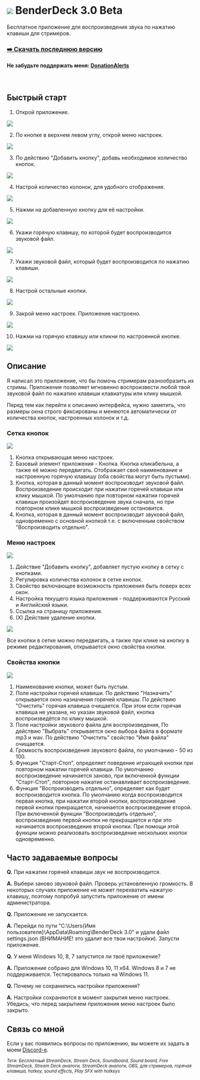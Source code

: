 # ![](/Screenshots/Square44x44Logo.altform-lightunplated_targetsize-32.png) BenderDeck 3.0 Beta
Бесплатное приложение для воспроизведения звука по нажатию клавиши для стримеров.
### [:arrow_right: Скачать последнюю версию](https://github.com/PavlikBender/BenderDeck/releases/download/v3.0/BenderDeckSetup.msi)
#### Не забудьте поддержать меня: [DonationAlerts](https://www.donationalerts.com/r/pavlikbender) 
&nbsp;
## Быстрый старт
1. Открой приложение.

![](/Screenshots/1.png)

2. По кнопке в верхнем левом углу, открой меню настроек.

![](/Screenshots/2.png)

3. По действию "Добавить кнопку", добавь необходимое количество кнопок.

![](/Screenshots/3.png)

4. Настрой количество колонок, для удобного отображения.

![](/Screenshots/4.png)

5. Нажми на добавленную кнопку для её настройки.

![](/Screenshots/5.png)

6. Укажи горячую клавишу, по которой будет воспроизводится звуковой файл.

![](/Screenshots/6.png)

7. Укажи звуковой файл, который будет воспроизводится по нажатию клавиши.

![](/Screenshots/7.png)

8. Настрой остальные кнопки.

![](/Screenshots/8.png)

9. Закрой меню настроек. Приложение настроено.

![](/Screenshots/9.png)

10. Нажми на горячую клавишу или кликни по настроенной кнопке.

![](/Screenshots/10.png)

## Описание

Я написал это приложение, что бы помочь стримерам разнообразить их стримы.
Приложение позволяет мгновенно воспроизвести любой твой звуковой файл по нажатию клавиши клавиатуры или клику мышкой.

Перед тем как перейти к описанию интерфейса, нужно заметить, что размеры окна строго фиксированы и меняются автоматически от количества кнопок, настроенных колонок и т.д.

### Сетка кнопок
![](/Screenshots/D1.png)

1. Кнопка открывающая меню настроек.
2. Базовый элемент приложения - Кнопка. Кнопка кликабельна, а также её можно передвигать. Отображает своё наименование и настроенную горячую клавишу (оба свойства могут быть пустыми). 
3. Кнопка, которая в данный момент воспроизводит звуковой файл. Воспроизведение происходит при нажатии горячей клавиши или клику мышкой.
По умолчанию при повторном нажатии горячей клавиши произойдет воспроизведение звука сначала, но при повторном клике мышкой воспроизведение остановится.
5. Кнопка, которая в данный момент воспроизводит звуковой файл, одновременно с основной кнопкой т.е. с включенным свойством "Воспроизводить отдельно".

### Меню настроек
![](/Screenshots/D2.png)

1. Действие "Добавить кнопку", добавляет пустую кнопку в сетку с кнопками.
2. Регулировка количества колонок в сетке кнопок.
3. Свойство включающее возможность приложения быть поверх всех окон.
4. Настройка текущего языка приложения - поддерживаются Русский и Английский языки.
5. Ссылка на страницу приложения.
6. (X) Действие удаление кнопки.

![](/Screenshots/D4.png)

Все кнопки в сетке можно передвигать, а также при клике на кнопку в режиме редактирования, открывается окно свойства кнопки.

### Свойства кнопки
![](/Screenshots/D3.png)

1. Наименование кнопки, может быть пустым.
2. Поле настройки горячей клавиши. По действию "Назначить" открывается окно назначения горячей клавишы. По действию "Очистить" горячая клавиша очищается.
При этом если горячая клавиша не указана, но указан звуковой файл, кнопка воспроизведётся по клику мышкой.
4. Поле настройки звукового файла для воспроизведения, По действию "Выбрать" открывается окно выбора файла в формате mp3 и wav. По действию "Очистить" свойство "Имя файла" очищается.
5. Громкость воспроизведения звукового файла, по умолчанию - 50 из 100.
6. Функция "Старт-Стоп", определяет поведение играющей кнопки при повторном нажатии горячей клавиши. По умолчанию воспроизведение начинается заново, при включенной функции "Старт-Стоп", повторное нажатие останавливает воспроизведение.
7. Функция "Воспроизводить отдельно", определяет как будет воспроизводится кнопка. По умолчанию когда воспроизводится первая кнопка, при нажатии второй кнопки, воспроизведение первой кнопки прекращается, начинается воспроизведение второй.
При включенной функции "Воспроизводить отдельно", воспроизведение первой кнопки не прекращается и при это начинается воспроизведение второй кнопки. При помощи этой функции можно реализовать воспроизведение нескольких кнопок одновременно.

## Часто задаваемые вопросы

**Q.** При нажатии горячей клавиши звук не воспроизводится.

**A.** Выбери заново звуковой файл. Проверь установленную громкость. В некоторых случаях приложение не может перехватить нажатую клавишу, поэтому попробуй запустить приложение от имени администратора.

**Q.** Приложение не запускается.

**A.** Перейди по пути "C:\Users\{Имя пользователя}\AppData\Roaming\BenderDeck 3.0" и удали файл settings.json (ВНИМАНИЕ! это удалит все твои настройки). Запусти приложение.

**Q.** У меня Windows 10, 8, 7 запустится ли твоё приложение?

**A.** Приложение собрано для Windows 10, 11 x64. Windows 8 и 7 не поддерживается. Тестировалось только на Windows 11.

**Q.** Почему не сохранились настройки приложения?

**A.** Настройки сохраняются в момент закрытия меню настроек. Убедись, что перед закрытием приложения меню настроек было закрыто.

## Связь со мной
Если у вас появились вопросы по приложению, вы можете их задать в моем [Discord-е](https://discord.com/invite/gaVrv6k).

<sub>*Теги: Бесплатный StreamDeck, Stream Deck, Soundboard, Sound board, Free StreamDeck, Stream Deck аналоги, StreamDeck аналоги, OBS, для стримеров, горячая клавиша, hotkey, sound effects, Play SFX with hotkeys*</sub>

